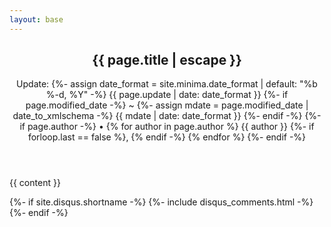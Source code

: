 ```yaml
---
layout: base
---
```

<article class="post h-entry" itemscope itemtype="http://schema.org/BlogPosting">

  <header class="post-header">
    <h2 class="post-title p-name" itemprop="name headline">{{ page.title | escape }}</h2>
    <p class="post-meta">
      Update: {%- assign date_format = site.minima.date_format | default: "%b %-d, %Y" -%}
      <time class="dt-published" datetime="{{ page.update | date_to_xmlschema }}" itemprop="datePublished">
        {{ page.update | date: date_format }}
      </time>
      {%- if page.modified_date -%}
        ~ 
        {%- assign mdate = page.modified_date | date_to_xmlschema -%}
        <time class="dt-modified" datetime="{{ mdate }}" itemprop="dateModified">
          {{ mdate | date: date_format }}
        </time>
      {%- endif -%}
      {%- if page.author -%}
        • {% for author in page.author %}
          <span itemprop="author" itemscope itemtype="http://schema.org/Person">
            <span class="p-author h-card" itemprop="name">{{ author }}</span></span>
            {%- if forloop.last == false %}, {% endif -%}
        {% endfor %}
      {%- endif -%}</p>
  </header>

  <div class="post-content e-content" itemprop="articleBody">
    {{ content }}
  </div>

  {%- if site.disqus.shortname -%}
    {%- include disqus_comments.html -%}
  {%- endif -%}

  <a class="u-url" href="{{ page.url | relative_url }}" hidden></a>
</article>